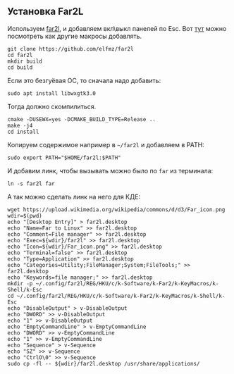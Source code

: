 ## Установка Far2L
Используем [far2l](https://github.com/elfmz/far2l), и добавляем вкл\выкл панелей по Esc. Вот [тут](https://github.com/corporateshark/far2l-macros) можно посмотреть как другие макросы добавлять.
```
git clone https://github.com/elfmz/far2l
cd far2l
mkdir build
cd build
```
Если это безгуёвая ОС, то сначала надо добавить:
```
sudo apt install libwxgtk3.0
```
Тогда должно скомпилиться.
```
cmake -DUSEWX=yes -DCMAKE_BUILD_TYPE=Release ..
make -j4
cd install
```
Копируем содержимое например в `~/far2l` и добавляем в PATH:
```
sudo export PATH="$HOME/far2l:$PATH"
```
И добавим линк, чтобы вызывать можно было по `far` из терминала:
```
ln -s far2l far
```
А так можно сделать линк на него для КДЕ:
```
wget https://upload.wikimedia.org/wikipedia/commons/d/d3/Far_icon.png
wdir=$(pwd)
echo "[Desktop Entry]" > far2l.desktop
echo "Name=Far to Linux" >> far2l.desktop
echo "Comment=File manager" >> far2l.desktop
echo "Exec=${wdir}/far2l" >> far2l.desktop
echo "Icon=${wdir}/Far_icon.png" >> far2l.desktop
echo "Terminal=false" >> far2l.desktop
echo "Type=Application" >> far2l.desktop
echo "Categories=Utility;FileManager;System;FileTools;" >> far2l.desktop
echo "Keywords=file manager;" >> far2l.desktop
mkdir -p ~/.config/far2l/REG/HKU/c/k-Software/k-Far2/k-KeyMacros/k-Shell/k-Esc
cd ~/.config/far2l/REG/HKU/c/k-Software/k-Far2/k-KeyMacros/k-Shell/k-Esc
echo "DisableOutput" > v-DisableOutput
echo "DWORD" >> v-DisableOutput
echo "1" >> v-DisableOutput
echo "EmptyCommandLine" > v-EmptyCommandLine
echo "DWORD" >> v-EmptyCommandLine
echo "1" >> v-EmptyCommandLine
echo "Sequence" > v-Sequence
echo "SZ" >> v-Sequence
echo "CtrlO\0" >> v-Sequence
sudo cp -fl -- ${wdir}/far2l.desktop /usr/share/applications/
```
